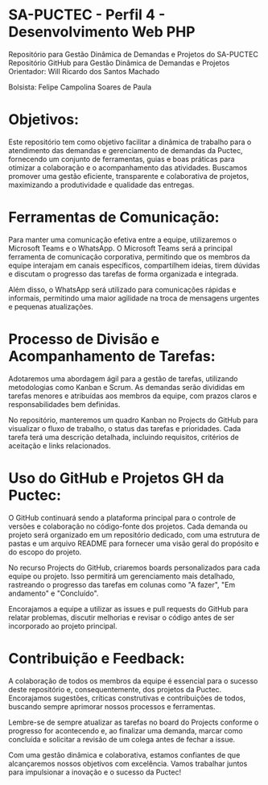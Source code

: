 # SA-PUCTEC - Perfil 4 - Desenvolvimento Web PHP
Repositório para Gestão Dinâmica de Demandas e Projetos do SA-PUCTEC
Repositório GitHub para Gestão Dinâmica de Demandas e Projetos
Orientador: Will Ricardo dos Santos Machado

Bolsista: Felipe Campolina Soares de Paula

# Objetivos:
Este repositório tem como objetivo facilitar a dinâmica de trabalho para o atendimento das demandas e gerenciamento de demandas da Puctec, fornecendo um conjunto de ferramentas, guias e boas práticas para otimizar a colaboração e o acompanhamento das atividades. Buscamos promover uma gestão eficiente, transparente e colaborativa de projetos, maximizando a produtividade e qualidade das entregas.

# Ferramentas de Comunicação:
Para manter uma comunicação efetiva entre a equipe, utilizaremos o Microsoft Teams e o WhatsApp. O Microsoft Teams será a principal ferramenta de comunicação corporativa, permitindo que os membros da equipe interajam em canais específicos, compartilhem ideias, tirem dúvidas e discutam o progresso das tarefas de forma organizada e integrada.

Além disso, o WhatsApp será utilizado para comunicações rápidas e informais, permitindo uma maior agilidade na troca de mensagens urgentes e pequenas atualizações.

# Processo de Divisão e Acompanhamento de Tarefas:
Adotaremos uma abordagem ágil para a gestão de tarefas, utilizando metodologias como Kanban e Scrum. As demandas serão divididas em tarefas menores e atribuídas aos membros da equipe, com prazos claros e responsabilidades bem definidas.

No repositório, manteremos um quadro Kanban no Projects do GitHub para visualizar o fluxo de trabalho, o status das tarefas e prioridades. Cada tarefa terá uma descrição detalhada, incluindo requisitos, critérios de aceitação e links relacionados.

# Uso do GitHub e Projetos GH da Puctec:
O GitHub continuará sendo a plataforma principal para o controle de versões e colaboração no código-fonte dos projetos. Cada demanda ou projeto será organizado em um repositório dedicado, com uma estrutura de pastas e um arquivo README para fornecer uma visão geral do propósito e do escopo do projeto.

No recurso Projects do GitHub, criaremos boards personalizados para cada equipe ou projeto. Isso permitirá um gerenciamento mais detalhado, rastreando o progresso das tarefas em colunas como "A fazer", "Em andamento" e "Concluído".

Encorajamos a equipe a utilizar as issues e pull requests do GitHub para relatar problemas, discutir melhorias e revisar o código antes de ser incorporado ao projeto principal.

# Contribuição e Feedback:
A colaboração de todos os membros da equipe é essencial para o sucesso deste repositório e, consequentemente, dos projetos da Puctec. Encorajamos sugestões, críticas construtivas e contribuições de todos, buscando sempre aprimorar nossos processos e ferramentas.

Lembre-se de sempre atualizar as tarefas no board do Projects conforme o progresso for acontecendo e, ao finalizar uma demanda, marcar como concluída e solicitar a revisão de um colega antes de fechar a issue.

Com uma gestão dinâmica e colaborativa, estamos confiantes de que alcançaremos nossos objetivos com excelência. Vamos trabalhar juntos para impulsionar a inovação e o sucesso da Puctec!
